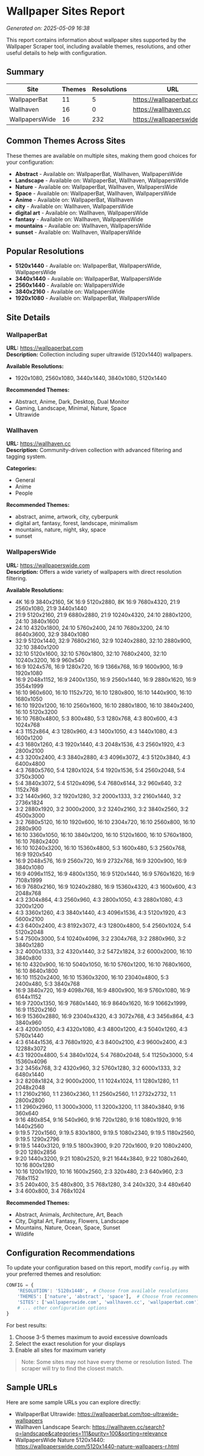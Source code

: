 # Wallpaper Sites Report
*Generated on: 2025-05-09 16:38*

This report contains information about wallpaper sites supported by the Wallpaper Scraper tool,
including available themes, resolutions, and other useful details to help with configuration.

## Summary

| Site | Themes | Resolutions | URL |
|------|--------|-------------|-----|
| WallpaperBat | 11 | 5 | https://wallpaperbat.com |
| Wallhaven | 16 | 0 | https://wallhaven.cc |
| WallpapersWide | 16 | 232 | https://wallpaperswide.com |

## Common Themes Across Sites

These themes are available on multiple sites, making them good choices for your configuration:

- **Abstract** - Available on: WallpaperBat, Wallhaven, WallpapersWide
- **Landscape** - Available on: WallpaperBat, Wallhaven, WallpapersWide
- **Nature** - Available on: WallpaperBat, Wallhaven, WallpapersWide
- **Space** - Available on: WallpaperBat, Wallhaven, WallpapersWide
- **Anime** - Available on: WallpaperBat, Wallhaven
- **city** - Available on: Wallhaven, WallpapersWide
- **digital art** - Available on: Wallhaven, WallpapersWide
- **fantasy** - Available on: Wallhaven, WallpapersWide
- **mountains** - Available on: Wallhaven, WallpapersWide
- **sunset** - Available on: Wallhaven, WallpapersWide


## Popular Resolutions

- **5120x1440** - Available on: WallpaperBat, WallpapersWide, WallpapersWide
- **3440x1440** - Available on: WallpaperBat, WallpapersWide
- **2560x1440** - Available on: WallpapersWide
- **3840x2160** - Available on: WallpapersWide
- **1920x1080** - Available on: WallpaperBat, WallpapersWide


## Site Details

### WallpaperBat

**URL:** https://wallpaperbat.com  
**Description:** Collection including super ultrawide (5120x1440) wallpapers.  

**Available Resolutions:**  
- 1920x1080, 2560x1080, 3440x1440, 3840x1080, 5120x1440  

**Recommended Themes:**  
- Abstract, Anime, Dark, Desktop, Dual Monitor  
- Gaming, Landscape, Minimal, Nature, Space  
- Ultrawide  


### Wallhaven

**URL:** https://wallhaven.cc  
**Description:** Community-driven collection with advanced filtering and tagging system.  

**Categories:**  
- General  
- Anime  
- People  

**Recommended Themes:**  
- abstract, anime, artwork, city, cyberpunk  
- digital art, fantasy, forest, landscape, minimalism  
- mountains, nature, night, sky, space  
- sunset  


### WallpapersWide

**URL:** https://wallpaperswide.com  
**Description:** Offers a wide variety of wallpapers with direct resolution filtering.  

**Available Resolutions:**  
- 4K 16:9 3840x2160, 5K 16:9 5120x2880, 8K 16:9 7680x4320, 21:9 2560x1080, 21:9 3440x1440  
- 21:9 5120x2160, 21:9 6880x2880, 21:9 10240x4320, 24:10 2880x1200, 24:10 3840x1600  
- 24:10 4320x1800, 24:10 5760x2400, 24:10 7680x3200, 24:10 8640x3600, 32:9 3840x1080  
- 32:9 5120x1440, 32:9 7680x2160, 32:9 10240x2880, 32:10 2880x900, 32:10 3840x1200  
- 32:10 5120x1600, 32:10 5760x1800, 32:10 7680x2400, 32:10 10240x3200, 16:9 960x540  
- 16:9 1024x576, 16:9 1280x720, 16:9 1366x768, 16:9 1600x900, 16:9 1920x1080  
- 16:9 2048x1152, 16:9 2400x1350, 16:9 2560x1440, 16:9 2880x1620, 16:9 3554x1999  
- 16:10 960x600, 16:10 1152x720, 16:10 1280x800, 16:10 1440x900, 16:10 1680x1050  
- 16:10 1920x1200, 16:10 2560x1600, 16:10 2880x1800, 16:10 3840x2400, 16:10 5120x3200  
- 16:10 7680x4800, 5:3 800x480, 5:3 1280x768, 4:3 800x600, 4:3 1024x768  
- 4:3 1152x864, 4:3 1280x960, 4:3 1400x1050, 4:3 1440x1080, 4:3 1600x1200  
- 4:3 1680x1260, 4:3 1920x1440, 4:3 2048x1536, 4:3 2560x1920, 4:3 2800x2100  
- 4:3 3200x2400, 4:3 3840x2880, 4:3 4096x3072, 4:3 5120x3840, 4:3 6400x4800  
- 4:3 7680x5760, 5:4 1280x1024, 5:4 1920x1536, 5:4 2560x2048, 5:4 3750x3000  
- 5:4 3840x3072, 5:4 5120x4096, 5:4 7680x6144, 3:2 960x640, 3:2 1152x768  
- 3:2 1440x960, 3:2 1920x1280, 3:2 2000x1333, 3:2 2160x1440, 3:2 2736x1824  
- 3:2 2880x1920, 3:2 3000x2000, 3:2 3240x2160, 3:2 3840x2560, 3:2 4500x3000  
- 3:2 7680x5120, 16:10 1920x600, 16:10 2304x720, 16:10 2560x800, 16:10 2880x900  
- 16:10 3360x1050, 16:10 3840x1200, 16:10 5120x1600, 16:10 5760x1800, 16:10 7680x2400  
- 16:10 10240x3200, 16:10 15360x4800, 5:3 1600x480, 5:3 2560x768, 16:9 1920x540  
- 16:9 2048x576, 16:9 2560x720, 16:9 2732x768, 16:9 3200x900, 16:9 3840x1080  
- 16:9 4096x1152, 16:9 4800x1350, 16:9 5120x1440, 16:9 5760x1620, 16:9 7108x1999  
- 16:9 7680x2160, 16:9 10240x2880, 16:9 15360x4320, 4:3 1600x600, 4:3 2048x768  
- 4:3 2304x864, 4:3 2560x960, 4:3 2800x1050, 4:3 2880x1080, 4:3 3200x1200  
- 4:3 3360x1260, 4:3 3840x1440, 4:3 4096x1536, 4:3 5120x1920, 4:3 5600x2100  
- 4:3 6400x2400, 4:3 8192x3072, 4:3 12800x4800, 5:4 2560x1024, 5:4 5120x2048  
- 5:4 7500x3000, 5:4 10240x4096, 3:2 2304x768, 3:2 2880x960, 3:2 3840x1280  
- 3:2 4000x1333, 3:2 4320x1440, 3:2 5472x1824, 3:2 6000x2000, 16:10 3840x800  
- 16:10 4320x900, 16:10 5040x1050, 16:10 5760x1200, 16:10 7680x1600, 16:10 8640x1800  
- 16:10 11520x2400, 16:10 15360x3200, 16:10 23040x4800, 5:3 2400x480, 5:3 3840x768  
- 16:9 3840x720, 16:9 4098x768, 16:9 4800x900, 16:9 5760x1080, 16:9 6144x1152  
- 16:9 7200x1350, 16:9 7680x1440, 16:9 8640x1620, 16:9 10662x1999, 16:9 11520x2160  
- 16:9 15360x2880, 16:9 23040x4320, 4:3 3072x768, 4:3 3456x864, 4:3 3840x960  
- 4:3 4200x1050, 4:3 4320x1080, 4:3 4800x1200, 4:3 5040x1260, 4:3 5760x1440  
- 4:3 6144x1536, 4:3 7680x1920, 4:3 8400x2100, 4:3 9600x2400, 4:3 12288x3072  
- 4:3 19200x4800, 5:4 3840x1024, 5:4 7680x2048, 5:4 11250x3000, 5:4 15360x4096  
- 3:2 3456x768, 3:2 4320x960, 3:2 5760x1280, 3:2 6000x1333, 3:2 6480x1440  
- 3:2 8208x1824, 3:2 9000x2000, 1:1 1024x1024, 1:1 1280x1280, 1:1 2048x2048  
- 1:1 2160x2160, 1:1 2360x2360, 1:1 2560x2560, 1:1 2732x2732, 1:1 2800x2800  
- 1:1 2960x2960, 1:1 3000x3000, 1:1 3200x3200, 1:1 3840x3840, 9:16 360x640  
- 9:16 480x854, 9:16 540x960, 9:16 720x1280, 9:16 1080x1920, 9:16 1440x2560  
- 9:19.5 720x1560, 9:19.5 830x1800, 9:19.5 1080x2340, 9:19.5 1180x2560, 9:19.5 1290x2796  
- 9:19.5 1440x3120, 9:19.5 1800x3900, 9:20 720x1600, 9:20 1080x2400, 9:20 1280x2856  
- 9:20 1440x3200, 9:21 1080x2520, 9:21 1644x3840, 9:22 1080x2640, 10:16 800x1280  
- 10:16 1200x1920, 10:16 1600x2560, 2:3 320x480, 2:3 640x960, 2:3 768x1152  
- 3:5 240x400, 3:5 480x800, 3:5 768x1280, 3:4 240x320, 3:4 480x640  
- 3:4 600x800, 3:4 768x1024  

**Recommended Themes:**  
- Abstract, Animals, Architecture, Art, Beach  
- City, Digital Art, Fantasy, Flowers, Landscape  
- Mountains, Nature, Ocean, Space, Sunset  
- Wildlife  


## Configuration Recommendations

To update your configuration based on this report, modify `config.py` with your preferred themes and resolution:

```python
CONFIG = {
    'RESOLUTION': '5120x1440',  # Choose from available resolutions
    'THEMES': ['nature', 'abstract', 'space'],  # Choose from recommended themes
    'SITES': ['wallpaperswide.com', 'wallhaven.cc', 'wallpaperbat.com'],
    # ... other configuration options
}
```

For best results:
1. Choose 3-5 themes maximum to avoid excessive downloads
2. Select the exact resolution for your displays
3. Enable all sites for maximum variety

> Note: Some sites may not have every theme or resolution listed. The scraper will try to find the closest match.

## Sample URLs

Here are some sample URLs you can explore directly:

- WallpaperBat Ultrawide: https://wallpaperbat.com/top-ultrawide-wallpapers
- Wallhaven Landscape Search: https://wallhaven.cc/search?q=landscape&categories=111&purity=100&sorting=relevance
- WallpapersWide Nature 5120x1440: https://wallpaperswide.com/5120x1440-nature-wallpapers-r.html
